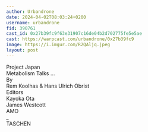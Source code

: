 ```yaml
---
author: Urbandrone 
date: 2024-04-02T08:03:24+0200
username: urbandrone
fid: 390761
cast_id: 0x27b39fc9f63e31907c16de04b2d702775fe5e5ae
cast: https://warpcast.com/urbandrone/0x27b39fc9
image: https://i.imgur.com/R2QAljq.jpeg
layout: post
---
```

Project Japan   
Metabolism Talks ...  
By  
Rem Koolhas & Hans Ulrich Obrist  
Editors  
Kayoka Ota  
James Westcott  
AMO  
_  
TASCHEN  

<img src='https://i.imgur.com/R2QAljq.jpeg' alt='' referrerpolicy='no-referrer'/>
<img src='https://i.imgur.com/H9f3PMx.jpeg' alt='' referrerpolicy='no-referrer'/>